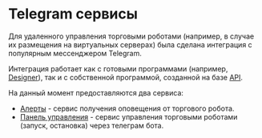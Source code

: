 # Telegram сервисы

Для удаленного управления торговыми роботами (например, в случае их размещения на виртуальных серверах) была сделана интеграция с популярным мессенджером Telegram.

Интеграция работает как с готовыми программами (например, [Designer](designer.md)), так и с собственной программой, созданной на базе [API](api.md).

На данный момент предоставляются два сервиса:

- [Алерты](telegram_services/alerts.md) - сервис получения оповещения от торгового робота.
- [Панель управления](telegram_services/control_panel.md) - сервис управления торговыми роботами (запуск, остановка) через телеграм бота.
